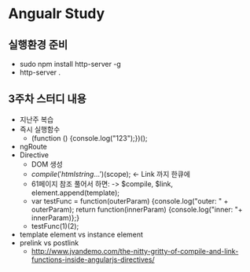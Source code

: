 # Angualr Study

## 실행환경 준비
* sudo npm install http-server -g
* http-server .

## 3주차 스터디 내용
* 지난주 복습
* 즉시 실행함수 
	* (function () {console.log("123");})();
* ngRoute
* Directive
	* DOM 생성
	* $compile('html string...')($scope); <- Link 까지 한큐에 
	* 61페이지 참조 풀어서 하면: -> $compile, $link, element.append(template);
	* var testFunc = function(outerParam) {console.log("outer: " + outerParam); return function(innerParam) {console.log("inner: "+ innerParam)};}
	* testFunc(1)(2);
* template element vs instance element
* prelink vs postlink 
	* http://www.jvandemo.com/the-nitty-gritty-of-compile-and-link-functions-inside-angularjs-directives/